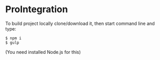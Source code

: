 # ProIntegration
To build project locally clone/download it, then start command line and type:  
```
$ npm i  
$ gulp  
```
(You need installed Node.js for this)
